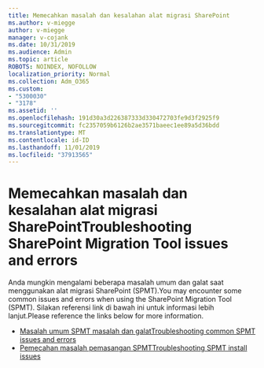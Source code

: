 ```yaml
---
title: Memecahkan masalah dan kesalahan alat migrasi SharePoint
ms.author: v-miegge
author: v-miegge
manager: v-cojank
ms.date: 10/31/2019
ms.audience: Admin
ms.topic: article
ROBOTS: NOINDEX, NOFOLLOW
localization_priority: Normal
ms.collection: Adm_O365
ms.custom:
- "5300030"
- "3178"
ms.assetid: ''
ms.openlocfilehash: 191d30a3d226387333d330472703fe9d3f2925f9
ms.sourcegitcommit: fc2357059b6126b2ae3571baeec1ee89a5d36bdd
ms.translationtype: MT
ms.contentlocale: id-ID
ms.lasthandoff: 11/01/2019
ms.locfileid: "37913565"
---
```

# <a name="troubleshooting-sharepoint-migration-tool-issues-and-errors"></a><span data-ttu-id="472d4-102">Memecahkan masalah dan kesalahan alat migrasi SharePoint</span><span class="sxs-lookup"><span data-stu-id="472d4-102">Troubleshooting SharePoint Migration Tool issues and errors</span></span>

<span data-ttu-id="472d4-103">Anda mungkin mengalami beberapa masalah umum dan galat saat menggunakan alat migrasi SharePoint (SPMT).</span><span class="sxs-lookup"><span data-stu-id="472d4-103">You may encounter some common issues and errors when using the SharePoint Migration Tool (SPMT).</span></span> <span data-ttu-id="472d4-104">Silakan referensi link di bawah ini untuk informasi lebih lanjut.</span><span class="sxs-lookup"><span data-stu-id="472d4-104">Please reference the links below for more information.</span></span>

* [<span data-ttu-id="472d4-105">Masalah umum SPMT masalah dan galat</span><span class="sxs-lookup"><span data-stu-id="472d4-105">Troubleshooting common SPMT issues and errors</span></span>](https://docs.microsoft.com/sharepointmigration/troubleshooting-common-spmt-issues)
* [<span data-ttu-id="472d4-106">Pemecahan masalah pemasangan SPMT</span><span class="sxs-lookup"><span data-stu-id="472d4-106">Troubleshooting SPMT install issues</span></span>](https://docs.microsoft.com/sharepointmigration/spmt-install-issues)